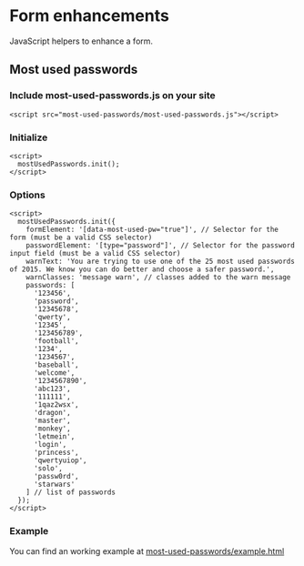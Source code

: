 # Form enhancements

JavaScript helpers to enhance a form.

## Most used passwords

### Include most-used-passwords.js on your site

```
<script src="most-used-passwords/most-used-passwords.js"></script>
```

### Initialize

```
<script>
  mostUsedPasswords.init();
</script>
```

### Options

```
<script>
  mostUsedPasswords.init({
    formElement: '[data-most-used-pw="true"]', // Selector for the form (must be a valid CSS selector)
    passwordElement: '[type="password"]', // Selector for the password input field (must be a valid CSS selector)
    warnText: 'You are trying to use one of the 25 most used passwords of 2015. We know you can do better and choose a safer password.',
    warnClasses: 'message warn', // classes added to the warn message
    passwords: [
      '123456', 
      'password', 
      '12345678', 
      'qwerty', 
      '12345', 
      '123456789', 
      'football', 
      '1234', 
      '1234567', 
      'baseball', 
      'welcome', 
      '1234567890', 
      'abc123', 
      '111111', 
      '1qaz2wsx', 
      'dragon', 
      'master', 
      'monkey', 
      'letmein', 
      'login', 
      'princess', 
      'qwertyuiop', 
      'solo', 
      'passw0rd', 
      'starwars'
    ] // list of passwords 
  });
</script>
```

### Example

You can find an working example at [most-used-passwords/example.html](https://github.com/justmarkup/form-enhancements/most-used-passwords/example.html)
